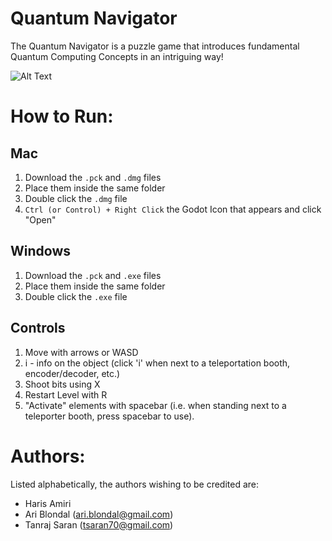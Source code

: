 # Quantum Navigator
The Quantum Navigator is a puzzle game that introduces fundamental Quantum Computing Concepts in an intriguing way!

![Alt Text](QuantumNavigatorReadMe.gif)

# How to Run:
## Mac
1. Download the `.pck` and `.dmg` files
2. Place them inside the same folder
3. Double click the `.dmg` file
4. `Ctrl (or Control) + Right Click` the Godot Icon that appears and click "Open"

## Windows
1. Download the `.pck` and `.exe` files
2. Place them inside the same folder
3. Double click the `.exe` file

## Controls

1. Move with arrows or WASD 
2. i - info on the object (click 'i' when next to a teleportation booth, encoder/decoder, etc.)
3. Shoot bits using X
4. Restart Level with R
5. "Activate" elements with spacebar (i.e. when standing next to a teleporter booth, press spacebar to use).

# Authors:
Listed alphabetically, the authors wishing to be credited are:
- Haris Amiri
- Ari Blondal (ari.blondal@gmail.com)
- Tanraj Saran (tsaran70@gmail.com)
